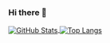### Hi there 👋

<!--
**giiiiiiiit/giiiiiiiit** is a ✨ _special_ ✨ repository because its `README.md` (this file) appears on your GitHub profile.

Here are some ideas to get you started:

- 🔭 I’m currently working on ...
- 🌱 I’m currently learning ...
- 👯 I’m looking to collaborate on ...
- 🤔 I’m looking for help with ...
- 💬 Ask me about ...
- 📫 How to reach me: ...
- 😄 Pronouns: ...
- ⚡ Fun fact: ...
-->

<a href="https://github.com/Konano">
  <img align="center" alt="GitHub Stats" src="https://github-readme-stats.vercel.app/api?username=giiiiiiiit&show_icons=true&include_all_commits=true" />
</a>
<a href="https://github.com/Konano">
  <img align="center" alt="Top Langs" src="https://github-readme-stats.vercel.app/api/top-langs/?username=giiiiiiiit&layout=compact" />
</a>
